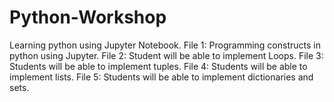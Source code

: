 # Python-Workshop
Learning python using Jupyter Notebook.
File 1: Programming constructs in python using Jupyter.
File 2: Student will be able to implement Loops. 
File 3: Students will be able to implement tuples.
File 4: Students will be able to implement lists.
File 5: Students will be able to implement dictionaries and sets.
